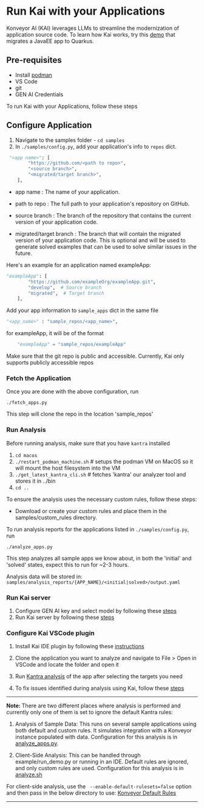 # Run Kai with your Applications

Konveyor AI (KAI) leverages LLMs to streamline the modernization of application source code. To learn how Kai works, try this [demo](https://github.com/konveyor-ecosystem/kai/blob/main/docs/demo.md) that migrates a JavaEE app to Quarkus.

## Pre-requisites

- Install [podman](https://podman.io/)
- VS Code
- git
- GEN AI Credentials

To run Kai with your Applications, follow these steps

## Configure Application

1. Navigate to the samples folder - `cd samples`
1. In `./samples/config.py`, add your application's info to `repos` dict.

```python
 "<app name>": [
        "https://github.com/<path to repo>",
        "<source branch>",
        "<migrated/target branch>",
    ],
```

- app name : The name of your application.
- path to repo : The full path to your application's repository on GitHub.

- source branch : The branch of the repository that contains the current version of your application code.
- migrated/target branch : The branch that will contain the migrated version of your application code. This is optional and will be used to generate solved examples that can be used to solve similar issues in the future.

Here's an example for an application named exampleApp:

```python
"exampleApp": [
        "https://github.com/exampleOrg/exampleApp.git",
        "develop",  # Source branch
        "migrated",  # Target branch
    ],

```

Add your app information to `sample_apps` dict in the same file

```python
"<app_name>" : "sample_repos/<app_name>",
```

for exampleApp, it will be of the format

```python
    "exampleApp" = "sample_repos/exampleApp"
```

Make sure that the git repo is public and accessible. Currently, Kai only supports publicly accessible repos

### Fetch the Application

Once you are done with the above configuration, run

```shell=
./fetch_apps.py
```

This step will clone the repo in the location 'sample_repos'

### Run Analysis

Before running analysis, make sure that you have `kantra` installed

1. `cd macos`
1. `./restart_podman_machine.sh` # setups the podman VM on MacOS so it will mount the host filesystem into the VM
1. `./get_latest_kantra_cli.sh` # fetches 'kantra' our analyzer tool and stores it in ../bin
1. `cd ..`


To ensure the analysis uses the necessary custom rules, follow these steps:

- Download or create your custom rules and place them in the samples/custom_rules directory.

To run analysis reports for the applications listed in `./samples/config.py`, run

```shell=
./analyze_apps.py
```

This step analyzes all sample apps we know about, in both the 'initial' and 'solved' states, expect this to run for ~2-3 hours.

Analysis data will be stored in: `samples/analysis_reports/{APP_NAME}/<initial|solved>/output.yaml`

### Run Kai server

1. Configure GEN AI key and select model by following these [steps](https://github.com/konveyor-ecosystem/kai/blob/main/README.md#pre-requisites)
2. Run Kai server by following these [steps](https://github.com/konveyor-ecosystem/kai/blob/main/README.md#setup)

### Configure Kai VSCode plugin

1. Install Kai IDE plugin by following these [instructions](https://github.com/konveyor-ecosystem/kai-vscode-plugin/blob/main/docs/user-guide.md#ide-plugin-installation-methods)

2. Clone the application you want to analyze and navigate to File > Open in VSCode and locate the folder and open it
3. Run [Kantra analysis](https://github.com/konveyor-ecosystem/kai-vscode-plugin/blob/main/docs/user-guide.md#running-kantra-analysis) of the app after selecting the targets you need

4. To fix issues identified during analysis using Kai, follow these [steps](https://github.com/konveyor-ecosystem/kai-vscode-plugin/blob/main/docs/user-guide.md#running-kai-fix)

---
<b>Note: </b> There are two different places where analysis is performed and currently only one of them is set to ignore the default Kantra rules:

1. Analysis of Sample Data: This runs on several sample applications using both default and custom rules. It simulates integration with a Konveyor instance populated with data. Configuration for this analysis is in [analyze_apps.py](https://github.com/konveyor/kai/blob/main/samples/analyze_apps.py#L83).

2. Client-Side Analysis: This can be handled through example/run_demo.py or running in an IDE. Default rules are ignored, and only custom rules are used. Configuration for this analysis is in [analyze.sh](https://github.com/konveyor/kai/blob/main/example/analyze.sh#L50)

For client-side analysis, use the ``` --enable-default-rulesets=false``` option and then pass in the below directory to use:
[Konveyor Default Rules](https://github.com/konveyor/kai/tree/main/example/default_rules)

---
